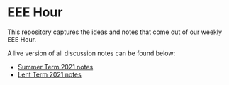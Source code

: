 # EEE Hour
This repository captures the ideas and notes that come out of our weekly EEE Hour. 

A live version of all discussion notes can be found below:

* [Summer Term 2021 notes](https://docs.google.com/document/d/1gD8JXt01zUDaKyWehWjYXF86gcU1UozX_XkmuVzf8dU/edit?usp=sharing)
* [Lent Term 2021 notes](https://docs.google.com/document/d/1CfctpHhNpoqjkYjQhH0fCMEkQGbMIqSFoXMSVFrka_k/edit?usp=sharing)
